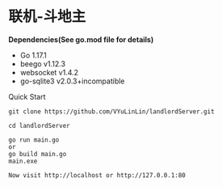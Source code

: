 # 联机-斗地主

**Dependencies(See go.mod file for details)**

* Go 1.17.1
* beego v1.12.3
* websocket v1.4.2
* go-sqlite3 v2.0.3+incompatible

Quick Start

    git clone https://github.com/VYuLinLin/landlordServer.git

    cd landlordServer

    go run main.go
    or
    go build main.go
    main.exe

    Now visit http://localhost or http://127.0.0.1:80
